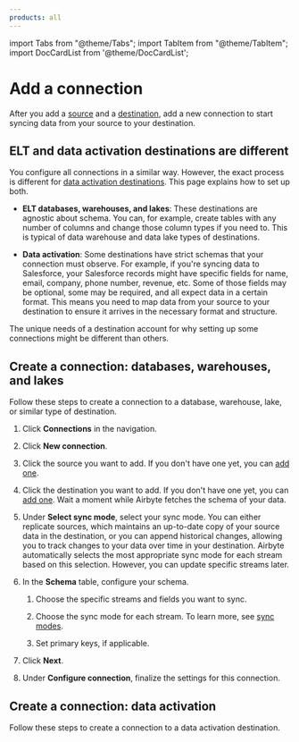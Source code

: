 ```yaml
---
products: all
---
```


import Tabs from "@theme/Tabs";
import TabItem from "@theme/TabItem";
import DocCardList from '@theme/DocCardList';

# Add a connection

After you add a [source](../using-airbyte/getting-started/add-a-source) and a [destination](../using-airbyte/getting-started/add-a-destination), add a new connection to start syncing data from your source to your destination.

## ELT and data activation destinations are different

You configure all connections in a similar way. However, the exact process is different for [data activation destinations](elt-data-activation). This page explains how to set up both.

- **ELT databases, warehouses, and lakes**: These destinations are agnostic about schema. You can, for example, create tables with any number of columns and change those column types if you need to. This is typical of data warehouse and data lake types of destinations.

- **Data activation**: Some destinations have strict schemas that your connection must observe. For example, if you're syncing data to Salesforce, your Salesforce records might have specific fields for name, email, company, phone number, revenue, etc. Some of those fields may be optional, some may be required, and all expect data in a certain format. This means you need to map data from your source to your destination to ensure it arrives in the necessary format and structure.

The unique needs of a destination account for why setting up some connections might be different than others.

## Create a connection: databases, warehouses, and lakes

Follow these steps to create a connection to a database, warehouse, lake, or similar type of destination.

1. Click **Connections** in the navigation.

2. Click **New connection**.

3. Click the source you want to add. If you don't have one yet, you can [add one](../using-airbyte/getting-started/add-a-source).

4. Click the destination you want to add. If you don't have one yet, you can [add one](../using-airbyte/getting-started/add-a-destination). Wait a moment while Airbyte fetches the schema of your data.

5. Under **Select sync mode**, select your sync mode. You can either replicate sources, which maintains an up-to-date copy of your source data in the destination, or you can append historical changes, allowing you to track changes to your data over time in your destination. Airbyte automatically selects the most appropriate sync mode for each stream based on this selection. However, you can update specific streams later.

6. In the **Schema** table, configure your schema. 

    1. Choose the specific streams and fields you want to sync.

    2. Choose the sync mode for each stream. To learn more, see [sync modes](/platform/using-airbyte/core-concepts/sync-modes/).

    3. Set primary keys, if applicable.

7. Click **Next**.

8. Under **Configure connection**, finalize the settings for this connection.



## Create a connection: data activation

Follow these steps to create a connection to a data activation destination.

